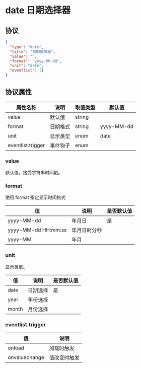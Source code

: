 # date 日期选择器


## 协议

```json
{
  "type": "date",
  "title": "日期选择器",
  "value": "",
  "format": "yyyy-MM-dd",
  "unit": "date",
  "eventlist": []
}
```

## 协议属性
| 属性名称 | 说明 | 取值类型 | 默认值
| ---- | ---- | ---- | ---- |
| value | 默认值 | string | |
| format | 日期格式 | string | yyyy-MM-dd |
| unit | 显示类型 | enum | date |
| eventlist.trigger | 事件钩子 | enum |  |

### value
默认值，接受字符串时间戳。


### format
使用 format 指定显示时间格式

| 值 | 说明 | 是否默认值 |
| ---- | ---- | ---- |
| yyyy-MM-dd | 年月日 | 是 |
| yyyy-MM-dd HH:mm:ss | 年月日时分秒 | |
| yyyy-MM | 年月 | |


### unit
显示类型。
<!-- https://element.eleme.cn/2.15/#/zh-CN/component/date-picker -->

| 值 | 说明 | 是否默认值 |
| ---- | ---- | ---- |
| date | 日期选择 | 是 |
| year | 年份选择 | |
| month | 月份选择 | |


### eventlist.trigger
| 值 | 说明 |
| ---- | ---- |
| onload | 加载时触发 |
| onvaluechange | 值改变时触发 |
